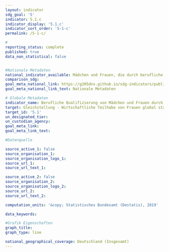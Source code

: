 ```yaml
---
layout: indicator                       
sdg_goal: '5'                       
indicator: 5.1.c                       
indicator_display: '5.1.c'                       
indicator_sort_order: '5-1-c'                       
permalink: /5-1-c/                       

#                       
reporting_status: complete                       
published: true                       
data_non_statistical: false                       


#Nationale Metadaten                       
national_indicator_available: Mädchen und Frauen, die durch berufliche Qualifizierungsmaßnahmen deutscher entwicklungspolitischer Zusammenarbeit erreicht wurden                       
comparison_sdg:                       
goal_meta_national_link: https://g205dns.github.io/sdg-indicators/public/MetaDe/5.1.c.pdf
goal_meta_national_link_text: Nationale Metadaten                       

# Globale Metadaten                       
indicator_name: Berufliche Qualifizierung von Mädchen und Frauen durch deutsche entwicklungspolitische Zusammenarbeit                       
target: Gleichstellung - Wirtschaftliche Teilhabe von Frauen global stärken                       
target_id: '5.1'                       
un_designated_tier:                        
un_custodian_agency:                        
goal_meta_link:                        
goal_meta_link_text:                        

#Datenquelle                       

source_active_1: false                       
source_organisation_1:                        
source_organisation_logo_1:                        
source_url_1:                        
source_url_text_1:                        

source_active_2: false                       
source_organisation_2:                        
source_organisation_logo_2:                        
source_url_2:                        
source_url_text_2:                        

computation_units: '&copy; Statistisches Bundesamt (Destatis), 2019'                       

data_keywords:                        

#Grafik Eigenschaften                       
graph_title:                        
graph_type: line                       

national_geographical_coverage: Deutschland (Insgesamt)
---
```

